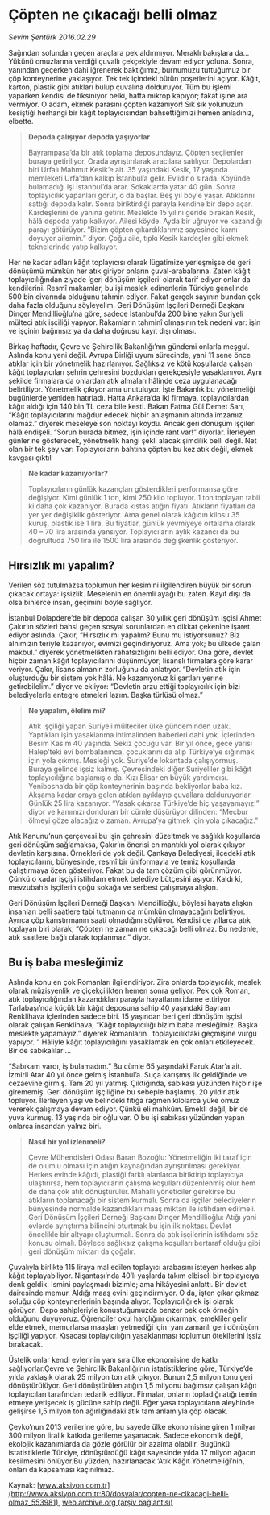 # Çöpten ne çıkacağı belli olmaz

*Sevim Şentürk 2016.02.29*

<div class="pNewsDetailMainContent ctx_content" itemprop="articleBody">
 <p>
  Sağından solundan geçen araçlara pek aldırmıyor. Meraklı bakışlara da… Yükünü omuzlarına verdiği çuvallı çekçekiyle devam ediyor yoluna. Sonra, yanından geçerken dahi iğrenerek baktığımız, burnumuzu tuttuğumuz bir çöp konteynerine yaklaşıyor. Tek tek içindeki bütün poşetlerini açıyor. Kâğıt, karton, plastik gibi atıkları bulup çuvalına dolduruyor. Tüm bu işlemi yaparken kendisi de tiksiniyor belki, hatta mikrop kapıyor; fakat işine ara vermiyor. O adam, ekmek parasını çöpten kazanıyor! Sık sık yolunuzun kesiştiği herhangi bir kâğıt toplayıcısından bahsettiğimizi hemen anladınız, elbette.
 </p>
 <blockquote>
  <p>
   <span>
    <strong>
     Depoda çalışıyor depoda yaşıyorlar
    </strong>
   </span>
  </p>
  <p>
   <span>
    Bayrampaşa’da bir atık toplama deposundayız. Çöpten seçilenler buraya getiriliyor. Orada ayrıştırılarak aracılara satılıyor. Depolardan biri Urfalı Mahmut Kesik’e ait. 35 yaşındaki Kesik, 17 yaşında memleketi Urfa’dan kalkıp İstanbul’a gelir. Evlidir o sırada. Köyünde bulamadığı işi İstanbul’da arar. Sokaklarda yatar 40 gün. Sonra toplayıcılık yapanları görür, o da başlar. Beş yıl böyle yaşar. Atıklarını sattığı depoda kalır. Sonra biriktirdiği parayla kendine bir depo açar. Kardeşlerini de yanına getirir. Meslekte 15 yılını geride bırakan Kesik, hâlâ depoda yatıp kalkıyor. Ailesi köyde. Ayda bir uğruyor ve kazandığı parayı götürüyor. “Bizim çöpten çıkardıklarımız sayesinde karnı doyuyor ailemin.” diyor. Çoğu aile, tıpkı Kesik kardeşler gibi ekmek teknelerinde yatıp kalkıyor.
   </span>
  </p>
 </blockquote>
 <p>
  Her ne kadar adları kâğıt toplayıcısı olarak lügatimize yerleşmişse de geri dönüşümü mümkün her atık giriyor onların çuval-arabalarına. Zaten kâğıt toplayıcılığından ziyade ‘geri dönüşüm işçileri’ olarak tarif ediyor onlar da kendilerini. Resmî makamlar, bu işi meslek edinenlerin Türkiye genelinde 500 bin civarında olduğunu tahmin ediyor. Fakat gerçek sayının bundan çok daha fazla olduğunu söyleyelim. Geri Dönüşüm İşçileri Derneği Başkanı Dinçer Mendillioğlu’na göre, sadece İstanbul’da 200 bine yakın Suriyeli mülteci atık işçiliği yapıyor. Rakamların tahminî olmasının tek nedeni var: işin ve işçinin bağımsız ya da daha doğrusu kayıt dışı olması.
 </p>
 <p>
  Birkaç haftadır, Çevre ve Şehircilik Bakanlığı’nın gündemi onlarla meşgul. Aslında konu yeni değil. Avrupa Birliği uyum sürecinde, yani 11 sene önce atıklar için bir yönetmelik hazırlanıyor. Sağlıksız ve kötü koşullarda çalışan kâğıt toplayıcıları şehrin çehresini bozdukları gerekçesiyle yasaklanıyor. Aynı şekilde firmalara da onlardan atık almaları hâlinde ceza uygulanacağı belirtiliyor. Yönetmelik çıkıyor ama unutuluyor. İşte Bakanlık bu yönetmeliği bugünlerde yeniden hatırladı. Hatta Ankara’da iki firmaya, toplayıcılardan kâğıt aldığı için 140 bin TL ceza bile kesti. Bakan Fatma Gül Demet Sarı, “Kâğıt toplayıcılarını mağdur edecek hiçbir anlaşmanın altında imzamız olamaz.” diyerek meseleye son noktayı koydu. Ancak geri dönüşüm işçileri hâlâ endişeli. “Sorun burada bitmez, işin içinde rant var!” diyorlar. İlerleyen günler ne gösterecek, yönetmelik hangi şekli alacak şimdilik belli değil. Net olan bir tek şey var: Toplayıcıların bahtına çöpten bu kez atık değil, ekmek kavgası çıktı!
 </p>
 <blockquote>
  <p>
   <span>
    <strong>
     Ne kadar kazanıyorlar?
    </strong>
   </span>
  </p>
  <p>
   <span>
    Toplayıcıların günlük kazançları gösterdikleri performansa göre değişiyor. Kimi günlük 1 ton, kimi 250 kilo topluyor. 1 ton toplayan tabii ki daha çok kazanıyor. Burada kıstas atığın fiyatı. Atıkların fiyatları da yer yer değişiklik gösteriyor. Ama genel olarak kâğıdın kilosu 35 kuruş, plastik ise 1 lira. Bu fiyatlar, günlük yevmiyeye ortalama olarak 40 – 70 lira arasında yansıyor. Toplayıcıların aylık kazancı da bu doğrultuda 750 lira ile 1500 lira arasında değişkenlik gösteriyor.
   </span>
  </p>
 </blockquote>
 <h2>
  Hırsızlık mı yapalım?
 </h2>
 <p>
  Verilen söz tutulmazsa toplumun her kesimini ilgilendiren büyük bir sorun çıkacak ortaya: işsizlik. Meselenin en önemli ayağı bu zaten. Kayıt dışı da olsa binlerce insan, geçimini böyle sağlıyor.
 </p>
 <p>
  İstanbul Dolapdere’de bir depoda çalışan 30 yıllık geri dönüşüm işçisi Ahmet Çakır’ın sözleri bahsi geçen sosyal sorunlardan en dikkat çekenine işaret ediyor aslında. Çakır, “Hırsızlık mı yapalım? Bunu mu istiyorsunuz? Biz alnımızın teriyle kazanıyor, evimizi geçindiriyoruz. Ama yok; bu ülkede çalan makbul.” diyerek yönetmelikten rahatsızlığını belli ediyor. Ona göre, devlet hiçbir zaman kâğıt toplayıcılarını düşünmüyor; lisanslı firmalara göre karar veriyor. Çakır, lisans almanın zorluğunu da anlatıyor. “Devletin atık için oluşturduğu bir sistem yok hâlâ. Ne kazanıyoruz ki şartları yerine getirebilelim.” diyor ve ekliyor: “Devletin arzu ettiği toplayıcılık için bizi belediyelerle entegre etmeleri lazım. Başka türlüsü olmaz.”
 </p>
 <blockquote>
  <p>
   <span>
    <strong>
     Ne yapalım, ölelim mi?
    </strong>
   </span>
  </p>
  <p>
   <span>
    Atık işçiliği yapan Suriyeli mülteciler ülke gündeminden uzak. Yaptıkları işin yasaklanma ihtimalinden haberleri dahi yok. İçlerinden Besim Kasım 40 yaşında. Sekiz çocuğu var. Bir yıl önce, gece yarısı Halep’teki evi bombalanınca, çocuklarını da alıp Türkiye’ye sığınmak için yola çıkmış. Mesleği yok. Suriye’de lokantada çalışıyormuş. Buraya gelince işsiz kalmış. Çevresindeki diğer Suriyeliler gibi kâğıt toplayıcılığına başlamış o da. Kızı Elisar en büyük yardımcısı. Yenibosna’da bir çöp konteynerinin başında bekliyorlar baba kız. Akşama kadar oraya gelen atıkları ayıklayıp çuvallara dolduruyorlar. Günlük 25 lira kazanıyor. “Yasak çıkarsa Türkiye’de hiç yaşayamayız!” diyor ve kanımızı donduran bir cümle düşürüyor dilinden: “Mecbur ölmeyi göze alacağız o zaman. Avrupa’ya gitmek için yola çıkacağız.”
   </span>
  </p>
 </blockquote>
 <p>
  Atık Kanunu’nun çerçevesi bu işin çehresini düzeltmek ve sağlıklı koşullarda geri dönüşüm sağlamaksa, Çakır’ın önerisi en mantıklı yol olarak çıkıyor devletin karşısına. Örnekleri de yok değil. Çankaya Belediyesi, ilçedeki atık toplayıcılarını, bünyesinde, resmî bir üniformayla ve temiz koşullarda çalıştırmaya özen gösteriyor. Fakat bu da tam çözüm gibi görünmüyor. Çünkü o kadar işçiyi istihdam etmek belediye bütçesini aşıyor. Kaldı ki, mevzubahis işçilerin çoğu sokağa ve serbest çalışmaya alışkın.
 </p>
 <p>
  Geri Dönüşüm İşçileri Derneği Başkanı Mendillioğlu, böylesi hayata alışkın insanları belli saatlere tabi tutmanın da mümkün olmayacağını belirtiyor. Ayrıca çöp karıştırmanın saati olmadığını söylüyor. Kendisi de yıllarca atık toplayan biri olarak, “Çöpten ne zaman ne çıkacağı belli olmaz. Bu nedenle, atık saatlere bağlı olarak toplanmaz.” diyor.
 </p>
 <h2>
  Bu iş baba mesleğimiz
 </h2>
 <p>
  Aslında konu en çok Romanları ilgilendiriyor. Zira onlarda toplayıcılık, meslek olarak müzisyenlik ve çiçekçilikten hemen sonra geliyor. Pek çok Roman, atık toplayıcılığından kazandıkları parayla hayatlarını idame ettiriyor. Tarlabaşı’nda küçük bir kâğıt deposuna sahip 40 yaşındaki Bayram Renklihava içlerinden sadece biri. 15 yaşından beri geri dönüşüm işçisi olarak çalışan Renklihava, “Kâğıt toplayıcılığı bizim baba mesleğimiz. Başka meslekte yapamayız.” diyerek Romanların   toplayıcılıktaki geçmişine vurgu yapıyor. ” Hâliyle kâğıt toplayıcılığını yasaklamak en çok onları etkileyecek. Bir de sabıkalıları…
 </p>
 <p>
  “Sabıkam vardı, iş bulamadım.” Bu cümle 65 yaşındaki Faruk Atar’a ait. İzmirli Atar 40 yıl önce gelmiş İstanbul’a. Suça karışmış ilk geldiğinde ve cezaevine girmiş. Tam 20 yıl yatmış. Çıktığında, sabıkası yüzünden hiçbir işe girememiş. Geri dönüşüm işçiliğine bu sebeple başlamış. 20 yıldır atık topluyor. İlerleyen yaşı ve belindeki fıtığa rağmen kilolarca yüke omuz vererek çalışmaya devam ediyor. Çünkü eli mahkûm. Emekli değil, bir de yuva kurmuş. 13 yaşında bir oğlu var. O bu işi sabıkası yüzünden yapan onlarca insandan yalnız biri.
 </p>
 <blockquote>
  <p>
   <span>
    <strong>
     Nasıl bir yol izlenmeli?
    </strong>
   </span>
  </p>
  <p>
   <span>
    Çevre Mühendisleri Odası Baran Bozoğlu: Yönetmeliğin iki taraf için de olumlu olması için atığın kaynağından ayrıştırılması gerekiyor. Herkes evinde kâğıdı, plastiği farklı alanlarda biriktirip toplayıcıya ulaştırırsa, hem toplayıcıların çalışma koşulları düzenlenmiş olur hem de daha çok atık dönüştürülür. Mahalli yöneticiler gerekirse bu atıkların toplanacağı bir sistem kurmalı. Sonra da işçiler belediyelerin bünyesinde normalde kazandıkları maaş miktarı ile istihdam edilmeli. Geri Dönüşüm İşçileri Derneği Başkanı Dinçer Mendillioğlu: Atığı yani evlerde ayrıştırma bilincini oturtmak bu işin ilk noktası. Devlet öncelikle bir altyapı oluşturmalı. Sonra da atık işçilerinin istihdamı söz konusu olmalı. Böylece sağlıksız çalışma koşulları bertaraf olduğu gibi geri dönüşüm miktarı da çoğalır.
   </span>
  </p>
 </blockquote>
 <p>
  Çuvalıyla birlikte 115 liraya mal edilen toplayıcı arabasını isteyen herkes alıp kâğıt toplayabiliyor. Nişantaşı’nda 40’lı yaşlarda takım elbiseli bir toplayıcıya denk geldik. İsmini paylaşmadı bizimle; ama hikâyesini anlattı. Bir devlet dairesinde memur. Aldığı maaş evini geçindirmiyor. O da, işten çıkar çıkmaz soluğu çöp konteynerlerinin başında alıyor. Toplayıcılığı ek işi olarak görüyor.  Depo sahipleriyle konuştuğumuzda benzer pek çok örneğin olduğunu duyuyoruz. Öğrenciler okul harçlığını çıkarmak, emekliler gelir elde etmek, memurlarsa maaşları yetmediği için  yarı zamanlı geri dönüşüm işçiliği yapıyor. Kısacası toplayıcılığın yasaklanması toplumun ötekilerini işsiz bırakacak.
 </p>
 <p>
  Üstelik onlar kendi evlerinin yanı sıra ülke ekonomisine de katkı sağlıyorlar.Çevre ve Şehircilik Bakanlığı’nın istatistiklerine göre, Türkiye’de yılda yaklaşık olarak 25 milyon ton atık çıkıyor. Bunun 2,5 milyon tonu geri dönüştürülüyor. Geri dönüştürülen atığın 1,5 milyonu bağımsız çalışan kâğıt toplayıcıları tarafından tedarik ediliyor. Firmalar, onların topladığı atığı temin etmeye yetişecek iş gücüne sahip değil. Eğer yasa toplayıcıların aleyhinde gelişirse 1,5 milyon ton ağırlığındaki atık tam anlamıyla çöp olacak.
 </p>
 <p>
  Çevko’nun 2013 verilerine göre, bu sayede ülke ekonomisine giren 1 milyar 300 milyon liralık katkıda gerileme yaşanacak. Sadece ekonomik değil, ekolojik kazanımlarda da gözle görülür bir azalma olabilir. Bugünkü istatistiklerle Türkiye, dönüştürdüğü kâğıt sayesinde yılda 17 milyon ağacın kesilmesini önlüyor.Bu yüzden, hazırlanacak ‘Atık Kâğıt Yönetmeliği’nin, onları da kapsaması kaçınılmaz.
 </p>
</div>


Kaynak: [www.aksiyon.com.tr](http://www.aksiyon.com.tr:80/dosyalar/copten-ne-cikacagi-belli-olmaz_553981), [web.archive.org (arşiv bağlantısı)](http://web.archive.org/web/20160303024217/http://www.aksiyon.com.tr:80/dosyalar/copten-ne-cikacagi-belli-olmaz_553981)
